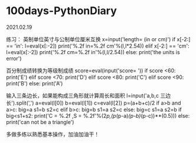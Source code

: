 # 100days-PythonDiary
2021.02.19

练习：
英制单位英寸与公制单位厘米互换
x=input('length= (in or cm)')
if x[-2:] == 'in':
    l=eval(x[:-2])
    print('%.2f in=%.2f cm'%(l,l*2.54))
elif x[-2:] == 'cm':
    l=eval(x[:-2])
    print('%.2f cm=%.2f in'%(l,l/2.54))
else:
    print('the units is error')

百分制成绩转换为等级制成绩
score=eval(input('score= '))
if score <60:
    print('E')
elif score <70:
    print('D')
elif score <80:
    print('C')
elif score <90:
    print('B')
else:
    print('A')

输入三条边长，如果能构成三角形就计算周长和面积
l=input('a,b,c 三边长').split(',')
a=eval(l[0])
b=eval(l[1])
c=eval(l[2])
p=(a+b+c)/2
if a>b and a>c:
    big=a
    s1=b
    s2=c
elif b>c:
    big=b
    s1=a
    s2=c
else:
    big=c
    s1=a
    s2=b
if big<s1+s2:
    print('C = %.2f ,S = %.2f'%(2*p,(p*(p-a)*(p-b)*(p-c))**(0.5)))
else:
    print('can not be a triangle')


多做多练以熟悉基本操作，加油加油干！
